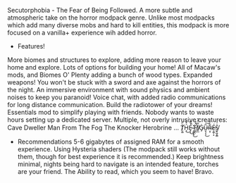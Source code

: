 Secutorphobia - The Fear of Being Followed.
A more subtle and atmospheric take on the horror modpack genre. Unlike most modpacks which add many diverse mobs and hard to kill entities, this modpack is more focused on a vanilla+ experience wih added horror.

- Features!

More biomes and structures to explore, adding more reason to leave your home and explore.
Lots of options for building your home! All of Macaw's mods, and Biomes O' Plenty adding a bunch of wood types.
Expanded weapons! You won't be stuck with a sword and axe against the horrors of the night.
An immersive environment with sound physics and ambient noises to keep you paranoid!
Voice chat, with added radio communications for long distance communication. Build the radiotower of your dreams!
Essentials mod to simplify playing with friends. Nobody wants to waste hours setting up a dedicated server.
Multiple, not overly intrusive creatures:
Cave Dweller
Man From The Fog
The Knocker
Herobrine
...
T̸̮͚̀̋͘H̵̝͛̊̈͜E̵͓͕̔̃̅̚͜ ̴̧͚̝̥̽͘͜F̸̺̼̣̈́̊̚Ï̸̙̲̐̑͗̄G̵̡̍U̶̮͉͎̩͂͜͠Ŗ̴̥͋̒É̶͔͚̹̝S̸̫̬͖͓͇̍͗


- Recommendations
5-6 gigabytes of assigned RAM for a smooth experience.
Using Hysteria shaders (The modpack still works without them, though for best experience it is recommended.)
Keep brightness minimal, nights being hard to navigate is an intended feature, torches are your friend.
The Ability to read, which you seem to have! Bravo.

